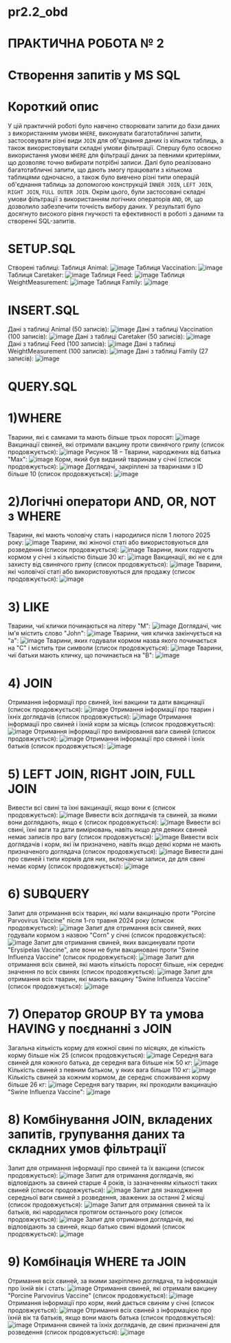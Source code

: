 # pr2.2_obd
# ПРАКТИЧНА РОБОТА № 2
# Створення запитів у MS SQL
# Короткий опис
У цій практичній роботі було навчено створювати запити до бази даних з використанням умови `WHERE`, виконувати багатотабличні запити, 
застосовувати різні види `JOIN` для об'єднання даних із кількох таблиць, а також використовувати складні умови фільтрації. Спершу було освоєно 
використання умови `WHERE` для фільтрації даних за певними критеріями, що дозволяє точно вибирати потрібні записи. Далі було реалізовано багатотабличні 
запити, що дають змогу працювати з кількома таблицями одночасно, а також було вивчено різні типи операцій об'єднання таблиць за допомогою конструкцій `INNER JOIN`, 
`LEFT JOIN`, `RIGHT JOIN`, `FULL OUTER JOIN`. Окрім цього, були застосовані складні умови фільтрації з використанням логічних операторів `AND`, `OR`, 
що дозволило забезпечити точність вибору даних. У результаті було досягнуто високого рівня гнучкості та ефективності в роботі з даними та створенні SQL-запитів.
# SETUP.SQL
Створені таблиці:
Таблиця Animal:
![image](https://github.com/user-attachments/assets/5515ec82-d6e3-46a1-9b1e-53e6a2dd9fab)
Таблиця Vaccination:
![image](https://github.com/user-attachments/assets/99b7e1f8-95fd-410b-985e-abd18199b279)
Таблиця Caretaker:
![image](https://github.com/user-attachments/assets/a3f6308c-8f41-4c1d-be9c-bc9e12fee4e6)
Таблиця Feed:
![image](https://github.com/user-attachments/assets/02a3a4c1-c663-47fd-9a4d-37388495ea94)
Таблиця WeightMeasurement:
![image](https://github.com/user-attachments/assets/f5735115-7eb5-4913-ba4c-1dd51404c0c2)
Таблиця Family:
![image](https://github.com/user-attachments/assets/320a820c-839a-490b-9b5a-136ec3270733)
# INSERT.SQL
Дані з  таблиці Animal (50 записів):
![image](https://github.com/user-attachments/assets/990b650f-0286-4eba-a432-642183abded0)
Дані з  таблиці Vaccination (100 записів):
![image](https://github.com/user-attachments/assets/88d20c75-0029-4854-9e00-a59e7cd7f9cd)
Дані з  таблиці Caretaker (50 записів):
![image](https://github.com/user-attachments/assets/1993c7f5-c46c-445e-9de3-83d963959678)
Дані з  таблиці Feed (100 записів):
![image](https://github.com/user-attachments/assets/038bf67f-d957-4799-a235-07578c867e7d)
Дані з  таблиці WeightMeasurement (100 записів):
![image](https://github.com/user-attachments/assets/ee0be4f7-33fd-4072-9678-16a10a1cadfa)
Дані з  таблиці Family (27 записів):
![image](https://github.com/user-attachments/assets/5dbe5b61-a136-493f-8d7e-ca90615caf9e)
# QUERY.SQL
# 1)WHERE
Тварини, які є самками та мають більше трьох поросят:
![image](https://github.com/user-attachments/assets/319e5c30-b143-4a11-a410-86b7e4e01373)
Вакцинації свиней, які отримали вакцину проти свинячого грипу (список продовжується):
![image](https://github.com/user-attachments/assets/749dea96-bd4c-44b3-b320-c8f2589b4310)
Рисунок 18 – Тварини, народжених від батька "Max":
![image](https://github.com/user-attachments/assets/adbe16e8-b175-4726-9c3b-66bc0a37a95d)
Корм, який був виданий тваринам у січні (список продовжується):
![image](https://github.com/user-attachments/assets/92ed4fea-fb60-49b3-b0e1-84eef6fa5cfa)
Доглядачі, закріплені за тваринами з ID більше 10 (список продовжується):
![image](https://github.com/user-attachments/assets/6437db6d-6ac0-44b3-bd45-4d78ca3457db)
# 2)Логічні оператори AND, OR, NOT з WHERE
Тварини, які мають чоловічу стать і народилися після 1 лютого 2025 року:
![image](https://github.com/user-attachments/assets/4c22ab7f-ad2b-46c9-b02a-d237fc416b22)
Тварини, які жіночої статі або використовуються для розведення (список продовжується):
![image](https://github.com/user-attachments/assets/92633725-c102-4e5d-8e22-0864eba7e28e)
Тварини, яких годують кормом у січні з кількістю більше 30 кг:
![image](https://github.com/user-attachments/assets/7eb61b33-da76-4011-92a9-bcd8931d540b)
Вакцинації, які не є для захисту від свинячого грипу (список продовжується):
![image](https://github.com/user-attachments/assets/82f94447-facb-4dcf-a53b-b7033fc1fde3)
Тварини, які чоловічої статі або використовуються для продажу (список продовжується):
![image](https://github.com/user-attachments/assets/dd9f40f5-6651-4927-8f51-387dfb578209)
# 3) LIKE
Тварини, чиї клички починаються на літеру "M":
![image](https://github.com/user-attachments/assets/891884a6-3bbc-4e72-bfdd-251d65f8c536)
Доглядачі, чиє ім'я містить слово "John":
![image](https://github.com/user-attachments/assets/54ca7116-2dcf-4fc7-9c7a-bdccde1ff30e)
Тварини, чия кличка закінчується на "a":
![image](https://github.com/user-attachments/assets/de6a53c0-ee24-4054-94e5-600d0f704437)
Тварини, яких годували кормом назва якого починається на "C" і містить три символи (список продовжується):
![image](https://github.com/user-attachments/assets/de3959a6-ba57-4c0b-bd0b-fa6271b63509)
Тварини, чиї батьки мають кличку, що починається на "B":
![image](https://github.com/user-attachments/assets/821b468b-36bd-449f-a6eb-155cfb4f0b0a)
# 4) JOIN
Отримання інформації про свиней, їхні вакцини та дати вакцинації (список продовжується):
![image](https://github.com/user-attachments/assets/3bf4c1e0-89e8-49c5-9599-77493bfe6fbe)
Отримання інформації про тварин і їхніх доглядачів (список продовжується):
![image](https://github.com/user-attachments/assets/d2cd1ae3-b7e9-48eb-9cf6-11610a0a7611)
Отримання інформації про свиней і їхній корм за місяць (список продовжується):
![image](https://github.com/user-attachments/assets/50911109-9375-4361-b62c-33c2fe7d23c5)
Отримання інформації про вимірювання ваги свиней (список продовжується):
![image](https://github.com/user-attachments/assets/6d6f6dc4-0fdc-4a83-8e44-2b741fd6d9cb)
Отримання інформації про свиней і їхніх батьків (список продовжується):
![image](https://github.com/user-attachments/assets/e194f2df-c5a2-47e0-9c75-a9f5014a08bc)
# 5) LEFT JOIN, RIGHT JOIN, FULL JOIN
Вивести всі свині та їхні вакцинації, якщо вони є (список продовжується):
![image](https://github.com/user-attachments/assets/b96d3828-f1e6-493a-9600-a6419df30232)
Вивести всіх доглядачів та свиней, за якими вони доглядають, якщо є (список продовжується):
![image](https://github.com/user-attachments/assets/ba40af1e-dc20-48af-9144-c47dd5d42fb9)
Вивести всі свині, їхні ваги та дати вимірювань, навіть якщо для деяких свиней немає записів про вагу (список продовжується):
![image](https://github.com/user-attachments/assets/8c0d6fa6-f064-46d8-b92d-b37756494279)
Вивести всіх доглядачів і корм, які їм призначено, навіть якщо деякі корми не мають призначеного доглядача (список продовжується):
![image](https://github.com/user-attachments/assets/8782dff3-da90-4ba0-8191-3a913c6e788b)
Вивести дані про свиней і типи кормів для них, включаючи записи, де для свині немає корму (список продовжується):
![image](https://github.com/user-attachments/assets/8b067eba-a893-4a97-91ec-d248bad65920)
# 6) SUBQUERY
Запит для отримання всіх тварин, які мали вакцинацію проти "Porcine Parvovirus Vaccine" після 1-го травня 2024 року (список продовжується):
![image](https://github.com/user-attachments/assets/cac80d0a-a01a-41e3-a92c-defdaf4f5dfc)
Запит для отримання всіх свиней, яких годували кормом з назвою "Corn" у січні (список продовжується):
![image](https://github.com/user-attachments/assets/24081c9b-daf5-4c70-9434-f65d0809cc7e)
Запит для отримання свиней, яких вакцинували проти "Erysipelas Vaccine", але вони не були вакциновані проти "Swine Influenza Vaccine" (список продовжується):
![image](https://github.com/user-attachments/assets/aff99134-c061-4eb9-a83f-67f211afd1cd)
Запит для отримання всіх свиней, які мають кількість поросят більше, ніж середнє значення по всіх свинях (список продовжується):
![image](https://github.com/user-attachments/assets/d50c761e-13d3-43ab-aab7-da05537cdcdb)
Запит для отримання всіх тварин, які мають вакцину "Swine Influenza Vaccine" (список продовжується):
![image](https://github.com/user-attachments/assets/24361d1f-e994-4dd6-be42-ab1fc0a82f63)
# 7) Оператор GROUP BY та умова HAVING у поєднанні з JOIN
Загальна кількість корму для кожної свині по місяцях, де кількість корму більше ніж 25 (список продовжується):
![image](https://github.com/user-attachments/assets/9330f233-aeb3-4bd9-be68-e7c657bf2834)
Середня вага свиней для кожного батька, де середня вага більше ніж 50 кг:
![image](https://github.com/user-attachments/assets/504eda75-e265-4be8-ad97-8106d3d6309d)
Кількість свиней з певним батьком, у яких вага більше 110 кг:
![image](https://github.com/user-attachments/assets/3cf925b8-a280-4311-81eb-998a7e09545d)
Кількість свиней за кожним кормом, де середнє споживання корму більше 26 кг:
![image](https://github.com/user-attachments/assets/ce2ca0a4-2719-4fc7-8708-91b4e145fac7)
Середня вагу тварин, які проходили вакцинацію "Swine Influenza Vaccine":
![image](https://github.com/user-attachments/assets/cce720d1-5ee0-43f2-a27c-a4713266370e)
# 8) Комбінування JOIN, вкладених запитів, групування даних та складних умов фільтрації
Запит для отримання інформації про свиней та їх вакцини (список продовжується):
![image](https://github.com/user-attachments/assets/369ea473-7788-4126-95b6-857be95a1c28)
Запит для отримання доглядачів, які відповідають за свиней старше 4 років, із зазначенням кількості таких свиней (список продовжується):
![image](https://github.com/user-attachments/assets/e6eb8a41-f4db-4020-a80d-59b14f2cca92)
Запит для знаходження середньої ваги свиней з розведення, зважених за останні 2 місяці (список продовжується):
![image](https://github.com/user-attachments/assets/9e0edfe1-0a38-4b8b-9095-5d1a22c7651b)
Запит для отримання свиней та їх батьків, які народилися протягом останнього року (список продовжується):
![image](https://github.com/user-attachments/assets/e1a259ae-3869-4503-8ef3-9d238c4db821)
 Запит для отримання доглядачів, які відповідають за свиней, якщо батько свині відомий (список продовжується):
![image](https://github.com/user-attachments/assets/67a591ed-9afc-4dd4-bd7c-c68938d3312c)
# 9) Комбінація WHERE та JOIN
Отримання всіх свиней, за якими закріплено доглядача, та інформація про їхній вік і стать:
![image](https://github.com/user-attachments/assets/8cb4484b-a541-4e8d-8800-c52c210d0dc9)
Отримання свиней, які отримали вакцину "Porcine Parvovirus Vaccine" (список продовжується):
![image](https://github.com/user-attachments/assets/5cec423b-5832-4e7f-a83b-088e859502a5)
Отримання інформації про корм, який дається свиням у січні (список продовжується):
![image](https://github.com/user-attachments/assets/90719a7d-7045-44a0-b8f5-0ac1cdedac19)
Отримання всіх свиней з інформацією про їхній вік та батьків, якщо вони мають батька (список продовжується):
![image](https://github.com/user-attachments/assets/b23626c4-4ef2-4ce0-b2cd-63faaa795cc0)
Отримання свиней та їхніх доглядачів, де свині призначені для розведення (список продовжується):
![image](https://github.com/user-attachments/assets/564460e9-c0aa-4bae-a653-c0a9ccf76a7c)





